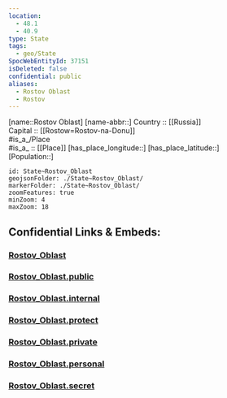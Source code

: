 ```yaml
---
location:
  - 48.1
  - 40.9
type: State
tags:
  - geo/State
SpocWebEntityId: 37151
isDeleted: false
confidential: public
aliases:
  - Rostov Oblast
  - Rostov 
---
```

[name::Rostov Oblast] 
[name-abbr::] 
Country :: [[Russia]]  
Capital :: [[Rostow=Rostov-na-Donu]]  
#is_a_/Place  
#is_a_ :: [[Place]] 
[has_place_longitude::] 
[has_place_latitude::] 
[Population::] 



```leaflet
id: State~Rostov_Oblast
geojsonFolder: ./State~Rostov_Oblast/
markerFolder: ./State~Rostov_Oblast/
zoomFeatures: true 
minZoom: 4 
maxZoom: 18
```


## Confidential Links & Embeds: 

### [Rostov_Oblast](/_Standards/Earth/Continent/Europe/Europe~East/Russia/Russia~South/Rostov_Oblast.md) 

### [Rostov_Oblast.public](/_public/Earth/Continent/Europe/Europe~East/Russia/Russia~South/Rostov_Oblast.public.md) 

### [Rostov_Oblast.internal](/_internal/Earth/Continent/Europe/Europe~East/Russia/Russia~South/Rostov_Oblast.internal.md) 

### [Rostov_Oblast.protect](/_protect/Earth/Continent/Europe/Europe~East/Russia/Russia~South/Rostov_Oblast.protect.md) 

### [Rostov_Oblast.private](/_private/Earth/Continent/Europe/Europe~East/Russia/Russia~South/Rostov_Oblast.private.md) 

### [Rostov_Oblast.personal](/_personal/Earth/Continent/Europe/Europe~East/Russia/Russia~South/Rostov_Oblast.personal.md) 

### [Rostov_Oblast.secret](/_secret/Earth/Continent/Europe/Europe~East/Russia/Russia~South/Rostov_Oblast.secret.md)

